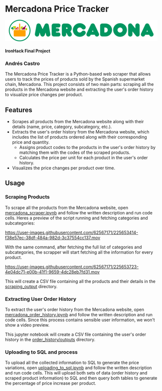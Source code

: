 # Mercadona Price Tracker
![Mercadona logo](media/Logo_Mercadona_(color-300-alpha).png)
#### IronHack Final Project
### Andrés Castro

The Mercadona Price Tracker is a Python-based web scraper that allows users to track the prices of products sold by the Spanish supermarket chain, Mercadona. This project consists of two main parts: scraping all the products in the Mercadona website and extracting the user's order history to visualize price changes per product.

## Features
 - Scrapes all products from the Mercadona website along with their details (name, price, category, subcategory, etc.).
 - Extracts the user's order history from the Mercadona website, which includes the list of products ordered along with their corresponding price and quantity.
    - Assigns product codes to the products in the user's order history by matching them with the codes of the scraped products.
    - Calculates the price per unit for each product in the user's order history.
 - Visualizes the price changes per product over time.


## Usage

### Scraping Products

To scrape all the products from the Mercadona website, open [mercadona_scraper.ipynb](mercadona/scraping/mercadona_scraper.ipynb) and follow the written description and run code cells. Heres a preview of the script running and fetching categories and subcategories:

https://user-images.githubusercontent.com/62567171/225653414-f38e57ec-38df-484a-982d-3c37554cc137.mov

With the same command, after fetching the full list of categories and subcategories, the scrapper will start fetching all the information for every product.

https://user-images.githubusercontent.com/62567171/225653723-4e04dc71-e00b-41f1-9659-4dc28eb7fd31.mov

This will create a CSV file containing all the products and their details in the [scraping_output](mercadona/scraping/scraping_output) directory.

### Extracting User Order History
To extract the user's order history from the Mercadona website, open [mercadona_order_history.ipynb](mercadona/order_history/mercadona_order_history.ipynb) and follow the written description and run code cells. Since this process contains sensible user information, we won't show a video preview. 

This jupyter notebook will create a CSV file containing the user's order history in the [order_history/outputs](mercadona/order_history/outputs) directory.

### Uploading to SQL and process
To upload all the collected information to SQL to generate the price variations, open [uploading_to_sql.ipynb](sql/uploading_to_sql.ipynb) and follow the written description and run code cells. This will upload both sets of data (order history and scraped product information) to SQL and then query both tables to generate the percentage of price increase per product.